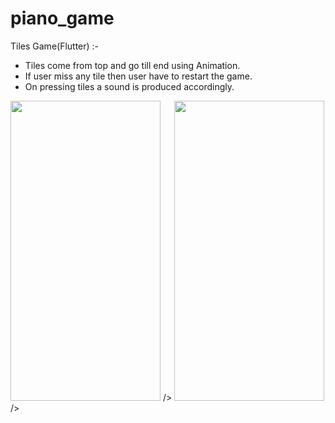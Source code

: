 # piano_game

Tiles Game(Flutter) :- 
 - Tiles come from top and go till end using Animation.
 - If user miss any tile then user have to restart the game.
 - On pressing tiles a sound is produced accordingly.


<p float="center">
  <img src="https://user-images.githubusercontent.com/102517154/184328008-63bee586-9426-4a04-b1a3-53ebf527b392.jpg" width=240 height=480> />
  <img src="https://user-images.githubusercontent.com/102517154/184328016-61d7c7ee-5923-4967-9617-470a947e6146.jpg" width=240 height=480> /> 
</p>

